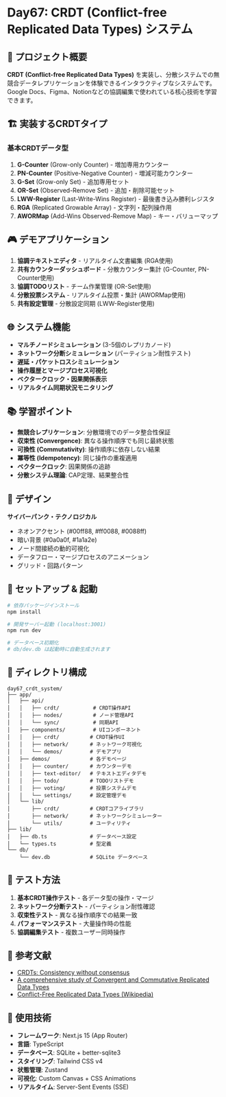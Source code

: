 # Day67: CRDT (Conflict-free Replicated Data Types) システム

## 🎯 プロジェクト概要

**CRDT (Conflict-free Replicated Data Types)** を実装し、分散システムでの無競合データレプリケーションを体験できるインタラクティブなシステムです。Google Docs、Figma、Notionなどの協調編集で使われている核心技術を学習できます。

## 🏗️ 実装するCRDTタイプ

### 基本CRDTデータ型
1. **G-Counter** (Grow-only Counter) - 増加専用カウンター
2. **PN-Counter** (Positive-Negative Counter) - 増減可能カウンター
3. **G-Set** (Grow-only Set) - 追加専用セット
4. **OR-Set** (Observed-Remove Set) - 追加・削除可能セット
5. **LWW-Register** (Last-Write-Wins Register) - 最後書き込み勝利レジスタ
6. **RGA** (Replicated Growable Array) - 文字列・配列操作用
7. **AWORMap** (Add-Wins Observed-Remove Map) - キー・バリューマップ

## 🎮 デモアプリケーション

1. **協調テキストエディタ** - リアルタイム文書編集 (RGA使用)
2. **共有カウンターダッシュボード** - 分散カウンター集計 (G-Counter, PN-Counter使用)
3. **協調TODOリスト** - チーム作業管理 (OR-Set使用)
4. **分散投票システム** - リアルタイム投票・集計 (AWORMap使用)
5. **共有設定管理** - 分散設定同期 (LWW-Register使用)

## 🌐 システム機能

- **マルチノードシミュレーション** (3-5個のレプリカノード)
- **ネットワーク分断シミュレーション** (パーティション耐性テスト)
- **遅延・パケットロスシミュレーション**
- **操作履歴とマージプロセス可視化**
- **ベクタークロック・因果関係表示**
- **リアルタイム同期状況モニタリング**

## 📚 学習ポイント

- **無競合レプリケーション**: 分散環境でのデータ整合性保証
- **収束性 (Convergence)**: 異なる操作順序でも同じ最終状態
- **可換性 (Commutativity)**: 操作順序に依存しない結果
- **冪等性 (Idempotency)**: 同じ操作の重複適用
- **ベクタークロック**: 因果関係の追跡
- **分散システム理論**: CAP定理、結果整合性

## 🎨 デザイン

**サイバーパンク・テクノロジカル**
- ネオンアクセント (#00ff88, #ff0088, #0088ff)
- 暗い背景 (#0a0a0f, #1a1a2e)
- ノード間接続の動的可視化
- データフロー・マージプロセスのアニメーション
- グリッド・回路パターン

## 🚀 セットアップ & 起動

```bash
# 依存パッケージインストール
npm install

# 開発サーバー起動 (localhost:3001)
npm run dev

# データベース初期化
# db/dev.db は起動時に自動生成されます
```

## 📁 ディレクトリ構成

```
day67_crdt_system/
├── app/
│   ├── api/
│   │   ├── crdt/           # CRDT操作API
│   │   ├── nodes/          # ノード管理API
│   │   └── sync/           # 同期API
│   ├── components/         # UIコンポーネント
│   │   ├── crdt/          # CRDT操作UI
│   │   ├── network/       # ネットワーク可視化
│   │   └── demos/         # デモアプリ
│   ├── demos/             # 各デモページ
│   │   ├── counter/       # カウンターデモ
│   │   ├── text-editor/   # テキストエディタデモ
│   │   ├── todo/          # TODOリストデモ
│   │   ├── voting/        # 投票システムデモ
│   │   └── settings/      # 設定管理デモ
│   └── lib/
│       ├── crdt/          # CRDTコアライブラリ
│       ├── network/       # ネットワークシミュレーター
│       └── utils/         # ユーティリティ
├── lib/
│   ├── db.ts              # データベース設定
│   └── types.ts           # 型定義
└── db/
    └── dev.db             # SQLite データベース
```

## 🧪 テスト方法

1. **基本CRDT操作テスト** - 各データ型の操作・マージ
2. **ネットワーク分断テスト** - パーティション耐性確認
3. **収束性テスト** - 異なる操作順序での結果一致
4. **パフォーマンステスト** - 大量操作時の性能
5. **協調編集テスト** - 複数ユーザー同時操作

## 📖 参考文献

- [CRDTs: Consistency without consensus](https://hal.inria.fr/inria-00609399v1/document)
- [A comprehensive study of Convergent and Commutative Replicated Data Types](https://hal.inria.fr/inria-00555588/document)
- [Conflict-Free Replicated Data Types (Wikipedia)](https://en.wikipedia.org/wiki/Conflict-free_replicated_data_type)

## 🔧 使用技術

- **フレームワーク**: Next.js 15 (App Router)
- **言語**: TypeScript
- **データベース**: SQLite + better-sqlite3
- **スタイリング**: Tailwind CSS v4
- **状態管理**: Zustand
- **可視化**: Custom Canvas + CSS Animations
- **リアルタイム**: Server-Sent Events (SSE)
